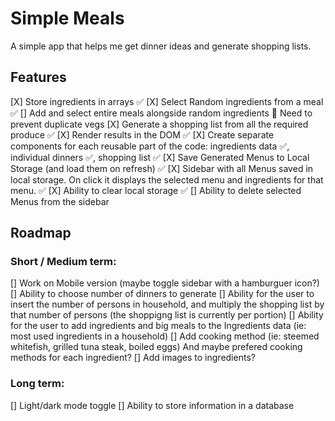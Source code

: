 # Simple Meals

A simple app that helps me get dinner ideas and generate shopping lists.

## Features

[X] Store ingredients in arrays ✅
[X] Select Random ingredients from a meal ✅
[] Add and select entire meals alongside random ingredients 🚨 Need to prevent duplicate vegs
[X] Generate a shopping list from all the required produce ✅
[X] Render results in the DOM ✅
[X] Create separate components for each reusable part of the code: ingredients data ✅, individual dinners ✅, shopping list ✅
[X] Save Generated Menus to Local Storage (and load them on refresh) ✅
[X] Sidebar with all Menus saved in local storage. On click it displays the selected menu and ingredients for that menu. ✅
[X] Ability to clear local storage ✅
[] Ability to delete selected Menus from the sidebar

## Roadmap

### Short / Medium term:

[] Work on Mobile version (maybe toggle sidebar with a hamburguer icon?)
[] Ability to choose number of dinners to generate
[] Ability for the user to insert the number of persons in household, and multiply the shopping list by that number of persons (the shoppigng list is currently per portion)
[] Ability for the user to add ingredients and big meals to the Ingredients data (ie: most used ingredients in a household)
[] Add cooking method (ie: steemed whitefish, grilled tuna steak, boiled eggs) And maybe prefered cooking methods for each ingredient?
[] Add images to ingredients?

### Long term:

[] Light/dark mode toggle
[] Ability to store information in a database
